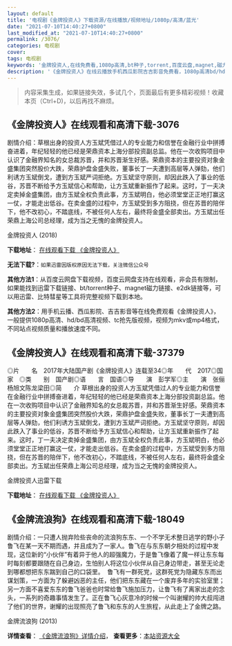 ```yaml
---
layout: default
title: '电视剧《金牌投资人》下载资源/在线播放/视频地址/1080p/高清/蓝光'
date: "2021-07-10T14:40:27+0800"
last_modified_at: "2021-07-10T14:40:27+0800"
permalink: /3076/
categories: 电视剧
cover:
tags: 电视剧
keywords: '金牌投资人,在线免费看,1080p高清,bt种子,torrent,百度云盘,magnet,磁力链,迅雷下载资源'
description: '《金牌投资人》在线云播放手机西瓜影院吉吉影音免费看，1080p高清bd/hd未删减完整版和tc抢先枪版，mkv/mp4格式，附带bt/torrent种子、magnet/磁力链、百度云盘、网盘资源迅雷下载链接'
---
```


>内容采集生成，如果链接失效，多试几个，页面最后有更多精彩视频！收藏本页（Ctrl+D)，以后再找不麻烦。


## 《金牌投资人》在线观看和高清下载-3076

剧情介绍：草根出身的投资人方玉斌凭借过人的专业能力和信誉在金融行业中拼搏奋进着，年纪轻轻的他已经是荣鼎资本上海分部投资副总监。他在一次收购项目中认识了金融界知名的女总裁苏晋，并和苏晋渐生好感。荣鼎资本的主要投资对象金盛集团突然股价大跌，荣鼎护盘金盛失败，董事长丁一夫遭到高层等人弹劾，他们利诱方玉斌倒戈，遭到方玉斌严词拒绝。方玉斌坚守原则，却因此跌入了事业的低谷，苏晋不断给予方玉斌信心和帮助，让方玉斌重新振作了起来。这时，丁一夫决定卖掉金盛集团，由方玉斌全权负责此事，方玉斌明白，他必须堂堂正正地打赢这一仗，才能走出低谷。在卖金盛的过程中，方玉斌受到多方阻挠，但在苏晋的陪伴下，他不改初心，不踏底线，不被任何人左右，最终将金盛全部卖出。方玉斌出任荣鼎上海公司总经理，成为当之无愧的金牌投资人。


金牌投资人 (2018)

**下载地址**： [在线观看下载 《金牌投资人》](https://www.btbtdy.me/btdy/dy12669.html) 


**无法下载?**：`如果迅雷因版权原因无法下载，关注微信公众号 `

**其他方法1**：从百度云网盘下载视频，百度云网盘支持在线观看，非会员有限制，如果能找到迅雷下载链接、bt/torrent种子、magnet磁力链接、e2dk链接等，可以用迅雷、比特彗星等工具将完整视频下载到本地。

**其他方法2**：用手机云播、西瓜影院、吉吉影音等在线免费观看《金牌投资人》，一般提供1080p高清、hd/bd高清视频、tc抢先版视频，视频为mkv或mp4格式，不同站点视频质量和播放速度不同。


## 《金牌投资人》在线观看和高清下载-37379

◎片　　名　2017年大陆国产剧《金牌投资人》连载至34◎年　　代　2017◎国　　家　◎类　　别　国产剧◎语　　言　国语◎导　　演　彭学军◎主　　演　张俪杨旭文陈龙梁田◎简　　介 草根出身的投资人方玉斌凭借过人的专业能力和信誉在金融行业中拼搏奋进着，年纪轻轻的他已经是荣鼎资本上海分部投资副总监。他在一次收购项目中认识了金融界知名的女总裁苏晋，并和苏晋渐生好感。荣鼎资本的主要投资对象金盛集团突然股价大跌，荣鼎护盘金盛失败，董事长丁一夫遭到高层等人弹劾，他们利诱方玉斌倒戈，遭到方玉斌严词拒绝。方玉斌坚守原则，却因此跌入了事业的低谷，苏晋不断给予方玉斌信心和帮助，让方玉斌重新振作了起来。这时，丁一夫决定卖掉金盛集团，由方玉斌全权负责此事，方玉斌明白，他必须堂堂正正地打赢这一仗，才能走出低谷。在卖金盛的过程中，方玉斌受到多方阻挠，但在苏晋的陪伴下，他不改初心，不踏底线，不被任何人左右，最终将金盛全部卖出。方玉斌出任荣鼎上海公司总经理，成为当之无愧的金牌投资人。


金牌投资人迅雷下载

**下载地址**： [在线观看下载 《金牌投资人》](https://www.993dy.com//vod-detail-id-30451.html) 


## 《金牌流浪狗》在线观看和高清下载-18049

剧情介绍：一只遭人抛弃险些丧命的流浪狗东东、一个不学无术整日逃学的野小子鲁飞在某一天不期而遇，并且成为了一家人。鲁飞在与东东朝夕相处的过程中发现，这位新的“小伙伴”有着异于他人的超强魔力，于是鲁飞像着了魔一样让东东每时每刻都要跟随在自己身边，生怕别人将这位小伙伴从自己身边带走，甚至无论走到哪都想把东东踹到自己的口袋里。  鲁飞有一群死党，这群死党为隐藏东东而出谋划策，一方面为了躲避凶恶的主任，他们把东东藏在一个废弃多年的实验室里；另一方面不喜爱东东的鲁飞爸爸也时常给鲁飞施加压力，让鲁飞有了离家出走的念头，一系列的奇趣事情发生了。正在鲁飞心灰意冷的时候一个叫谢耀的帅大叔闯进了他们的世界，谢耀的出现照亮了鲁飞和东东的人生旅程，从此走上了金牌之路。


金牌流浪狗 (2013)

**详情查看**： [《金牌流浪狗》详情介绍](/movie/18049/)， **查看更多**：[本站资源大全](/movie/t/all/)

